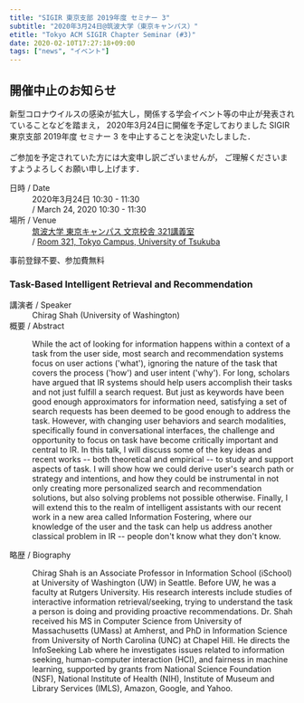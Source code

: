 ```yaml
---
title: "SIGIR 東京支部 2019年度 セミナー 3"
subtitle: "2020年3月24日@筑波大学（東京キャンパス）"
etitle: "Tokyo ACM SIGIR Chapter Seminar (#3)"
date: 2020-02-10T17:27:18+09:00
tags: ["news", "イベント"]
---
```


<div class="well">
<h2>開催中止のお知らせ</h2>

新型コロナウイルスの感染が拡大し，関係する学会イベント等の中止が発表されていることなどを踏まえ，
2020年3月24日に開催を予定しておりました SIGIR 東京支部 2019年度 セミナー 3 を中止することを決定いたしました．
<br>
<br>
ご参加を予定されていた方には大変申し訳ございませんが，
ご理解くださいますようよろしくお願い申し上げます．
</div>


<dl>
    <dt>日時 / Date</dt>
    <dd>2020年3月24日 10:30 - 11:30</dd>
    <dd>/ March 24, 2020 10:30 - 11:30</dd>
    <dt>場所 / Venue</dt>
    <dd><a href="http://www.tsukuba.ac.jp/access/bunkyo_access.html" target="_blank">筑波大学 東京キャンパス 文京校舎 321講義室</a></dd>
    <dd>/ <a href="http://www.tsukuba.ac.jp/en/access/tokyocampus-access" target="_blank">Room 321, Tokyo Campus, University of Tsukuba</a></dd>
</dl>

事前登録不要、参加費無料

### Task-Based Intelligent Retrieval and Recommendation
<dl>
    <dt>講演者 / Speaker</dt>
    <dd>Chirag Shah (University of Washington)</dd>
    <dt>概要 / Abstract</dt>
    <dd>
    <p>
While the act of looking for information happens within a context of a task from the user side, most search and recommendation systems focus on user actions ('what'), ignoring the nature of the task that covers the process ('how') and user intent ('why'). For long, scholars have argued that IR systems should help users accomplish their tasks and not just fulfill a search request. But just as keywords have been good enough approximators for information need, satisfying a set of search requests has been deemed to be good enough to address the task. However, with changing user behaviors and search modalities, specifically found in conversational interfaces, the challenge and opportunity to focus on task have become critically important and central to IR. In this talk, I will discuss some of the key ideas and recent works -- both theoretical and empirical -- to study and support aspects of task. I will show how we could derive user's search path or strategy and intentions, and how they could be instrumental in not only creating more personalized search and recommendation solutions, but also solving problems not possible otherwise. Finally, I will extend this to the realm of intelligent assistants with our recent work in a new area called Information Fostering, where our knowledge of the user and the task can help us address another classical problem in IR -- people don't know what they don't know.
    </p>
    </dd>
    <dt>略歴 / Biography</dt>
    <dd>
    <p>
Chirag Shah is an Associate Professor in Information School (iSchool) at University of Washington (UW) in Seattle. Before UW, he was a faculty at Rutgers University. His research interests include studies of interactive information retrieval/seeking, trying to understand the task a person is doing and providing proactive recommendations. Dr. Shah received his MS in Computer Science from University of Massachusetts (UMass) at Amherst, and PhD in Information Science from University of North Carolina (UNC) at Chapel Hill. He directs the InfoSeeking Lab where he investigates issues related to information seeking, human-computer interaction (HCI), and fairness in machine learning, supported by grants from National Science Foundation (NSF), National Institute of Health (NIH), Institute of Museum and Library Services (IMLS), Amazon, Google, and Yahoo.
    </p>
    </dd>
</dl>
